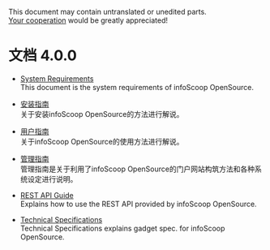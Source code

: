 This document may contain untranslated or unedited parts.  
[Your cooperation](../README.md) would be greatly appreciated!

# 文档 4.0.0

* [System Requirements]  
  This document is the system requirements of infoScoop OpenSource.

* [安装指南][Installation Guide]  
关于安装infoScoop OpenSource的方法进行解说。

* [用户指南][User Guide]  
关于infoScoop OpenSource的使用方法进行解说。

* [管理指南][Administration Guide]  
管理指南是关于利用了infoScoop OpenSource的门户网站构筑方法和各种系统设定进行说明。

* [REST API Guide]  
  Explains how to use the REST API provided by infoScoop OpenSource.

* [Technical Specifications]  
Technical Specifications explains gadget spec. for infoScoop OpenSource.


[System Requirements]: system-requirements.md
[Installation Guide]: installation-guide/index.md "安装指南"
[User Guide]: user-guide/index.md "用户指南"
[Administration Guide]: administration-guide/index.md "管理指南"
[REST API Guide]: restapi-guide/index.md
[Technical Specifications]: technical-specifications/index.md
